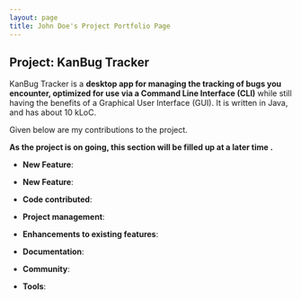 ```yaml
---
layout: page
title: John Doe's Project Portfolio Page
---
```


## Project: KanBug Tracker

KanBug Tracker is a **desktop app for managing the tracking of bugs you encounter, optimized for use via a Command Line Interface (CLI)** while still having the benefits of a Graphical User Interface (GUI). It is written in Java, and has about 10 kLoC.

Given below are my contributions to the project.

**As the project is on going, this section will be filled up at a later time .**

* **New Feature**: 
  
* **New Feature**:

* **Code contributed**: 

* **Project management**:
  
* **Enhancements to existing features**:
  
* **Documentation**:
  
* **Community**:
  
* **Tools**:
  
  

